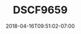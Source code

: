 ---
title: DSCF9659
date: 2018-04-16T09:51:02-07:00
draft: false
location: Cave Junction, OR
img_url: https://d17enza3bfujl8.cloudfront.net/DSCF9659.jpg
original_fn: ""
tags:
- Cave Junction, OR
- Kenai
- dogs

---